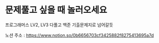 # 문제풀고 싶을 때 놀러오세요

프로그래머스 LV2, LV3 다풀고 백준 기출문제지로 넘어갈듯

노션 주소 : https://www.notion.so/0b6656703cf3425882f8275413695a7d

